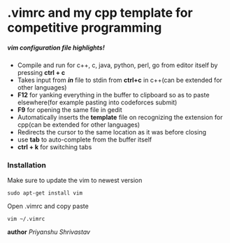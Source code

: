 # .vimrc and my cpp template for competitive programming
##### vim configuration file highlights!
  - Compile and run for c++, c, java, python, perl, go from editor itself by pressing **ctrl + c**
  - Takes input from _**in**_ file to stdin from **ctrl+c** in c++(can be extended for other languages)
  - **F12** for yanking everything in the buffer to clipboard so as to paste elsewhere(for example pasting into codeforces submit)
  - **F9** for opening the same file in gedit
  - Automatically inserts the **template** file on recognizing the extension for cpp(can be extended for other languages)
  - Redirects the cursor to the same location as it was before closing
  - use **tab** to auto-complete from the buffer itself
  - **ctrl + k** for switching tabs

### Installation

Make sure to update the vim to newest version
```ssh
sudo apt-get install vim
```
Open .vimrc and copy paste
```ssh
vim ~/.vimrc
```
**author** _Priyanshu Shrivastav_
